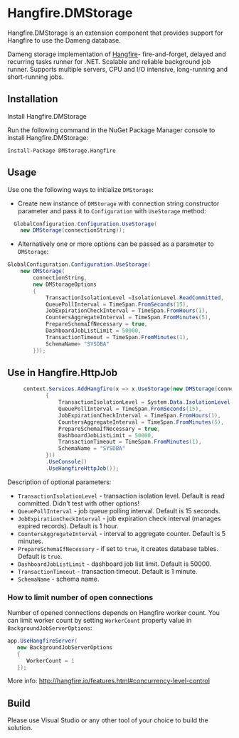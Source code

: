 # Hangfire.DMStorage

Hangfire.DMStorage is an extension component that provides support for Hangfire to use the Dameng database.



Dameng storage implementation of <a href="http://hangfire.io/" target="_blank">Hangfire</a>- fire-and-forget, delayed and recurring tasks runner for .NET. Scalable and reliable background job runner. Supports multiple servers, CPU and I/O intensive, long-running and short-running jobs.

## Installation
Install Hangfire.DMStorage

Run the following command in the NuGet Package Manager console to install Hangfire.DMStorage:

```
Install-Package DMStorage.Hangfire
```

## Usage

Use one the following ways to initialize `DMStorage`: 
- Create new instance of `DMStorage` with connection string constructor parameter and pass it to `Configuration` with `UseStorage` method:
```csharp
  GlobalConfiguration.Configuration.UseStorage(
    new DMStorage(connectionString));
```
- Alternatively one or more options can be passed as a parameter to `DMStorage`:
```csharp
GlobalConfiguration.Configuration.UseStorage(
    new DMStorage(
        connectionString, 
        new DMStorageOptions
        {
            TransactionIsolationLevel =IsolationLevel.ReadCommitted,
            QueuePollInterval = TimeSpan.FromSeconds(15),
            JobExpirationCheckInterval = TimeSpan.FromHours(1),
            CountersAggregateInterval = TimeSpan.FromMinutes(5),
            PrepareSchemaIfNecessary = true,
            DashboardJobListLimit = 50000,
            TransactionTimeout = TimeSpan.FromMinutes(1),
            SchemaName= "SYSDBA"
        }));
```
## Use in Hangfire.HttpJob
```csharp
     context.Services.AddHangfire(x => x.UseStorage(new DMStorage(connectionString, new DMStorageOptions()
            {
                TransactionIsolationLevel = System.Data.IsolationLevel.ReadCommitted,
                QueuePollInterval = TimeSpan.FromSeconds(15),
                JobExpirationCheckInterval = TimeSpan.FromHours(1),
                CountersAggregateInterval = TimeSpan.FromMinutes(5),
                PrepareSchemaIfNecessary = true,
                DashboardJobListLimit = 50000,
                TransactionTimeout = TimeSpan.FromMinutes(1),
                SchemaName = "SYSDBA"
            }))
            .UseConsole()
            .UseHangfireHttpJob());
```

Description of optional parameters:
- `TransactionIsolationLevel` - transaction isolation level. Default is read committed. Didn't test with other options!
- `QueuePollInterval` - job queue polling interval. Default is 15 seconds.
- `JobExpirationCheckInterval` - job expiration check interval (manages expired records). Default is 1 hour.
- `CountersAggregateInterval` - interval to aggregate counter. Default is 5 minutes.
- `PrepareSchemaIfNecessary` - if set to `true`, it creates database tables. Default is `true`.
- `DashboardJobListLimit` - dashboard job list limit. Default is 50000.
- `TransactionTimeout` - transaction timeout. Default is 1 minute.
- `SchemaName` - schema name. 

### How to limit number of open connections

Number of opened connections depends on Hangfire worker count. You can limit worker count by setting `WorkerCount` property value in `BackgroundJobServerOptions`:
```csharp
app.UseHangfireServer(
   new BackgroundJobServerOptions
   {
      WorkerCount = 1
   });
```
More info: <a target="_blank" href="http://hangfire.io/features.html#concurrency-level-control">http://hangfire.io/features.html#concurrency-level-control</a>


## Build
Please use Visual Studio or any other tool of your choice to build the solution.
